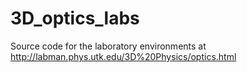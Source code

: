 # 3D_optics_labs
 Source code for the laboratory environments at
 http://labman.phys.utk.edu/3D%20Physics/optics.html
 

